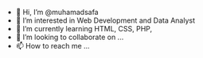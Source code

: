 - 👋 Hi, I’m @muhamadsafa
- 👀 I’m interested in Web Development and Data Analyst
- 🌱 I’m currently learning HTML, CSS, PHP, 
- 💞️ I’m looking to collaborate on ...
- 📫 How to reach me ...

<!---
muhamadsafa/muhamadsafa is a ✨ special ✨ repository because its `README.md` (this file) appears on your GitHub profile.
You can click the Preview link to take a look at your changes.
--->
